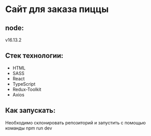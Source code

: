 # Сайт для заказа пиццы


 ## node: 
  v16.13.2
  
 ## Стек технологии: 
 - HTML 
 - SASS 
 - React 
 - TypeScript
 - Redux-Toolkit
 - Axios

## Как запускать: 
 Необходимо склонировать репозиторий и запустить с помощью команды 
 npm run dev
 
  
